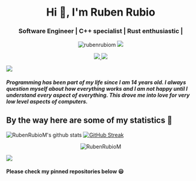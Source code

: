 <h1 align="center">Hi 👋, I'm Ruben Rubio</h1>
<h3 align="center">Software Engineer | C++ specialist | Rust enthusiastic |</h3>
<p align="center"> <img src="https://komarev.com/ghpvc/?username=RubenRubioM" alt="rubenrubiom" /> <img src="https://img.shields.io/github/followers/RubenRubioM.svg?style=social&label=Followers"> </p>
<p align="center">
  <a href="https://www.linkedin.com/in/ruben-rubio-martinez/"> <img src="https://img.shields.io/badge/LinkedIn-0077B5?style=for-the-badge&logo=linkedin&logoColor=white"> </a>
  <a href="mailto:rubensipala@gmail.com"> <img src="https://img.shields.io/badge/Gmail-D14836?style=for-the-badge&logo=gmail&logoColor=white"> </a>
</p>
<a href="https://www.youtube.com/watch?v=dQw4w9WgXcQ"><img src="https://user-images.githubusercontent.com/73097560/115834477-dbab4500-a447-11eb-908a-139a6edaec5c.gif"></a>


<h5 align="left"> Programming has been part of my life since I am 14 years old. I always question myself about how everything works and I am not happy until I understand every aspect of everything. This drove me into love for very low level aspects of computers. </h5>


## By the way here are some of my statistics 🚀
![RubenRubioM's github stats](https://github-readme-stats.vercel.app/api?username=RubenRubioM&show_icons=true&theme=merko)
[![GitHub Streak](https://github-readme-streak-stats.herokuapp.com?user=RubenRubioM&theme=merko&date_format=M%20j%5B%2C%20Y%5D)](https://git.io/streak-stats)
<p align="center" <a href="https://github.com/RubenRubioM?tab=repositories"><img src="https://github-profile-trophy.vercel.app/?username=RubenRubioM&column=8&margin-w=15&margin-h=15" alt="RubenRubioM"></a> </p> 

<a href="https://www.youtube.com/watch?v=dQw4w9WgXcQ"><img src="https://user-images.githubusercontent.com/73097560/115834477-dbab4500-a447-11eb-908a-139a6edaec5c.gif"></a>

<h4> Please check my pinned repositories below 😃 </h4>
